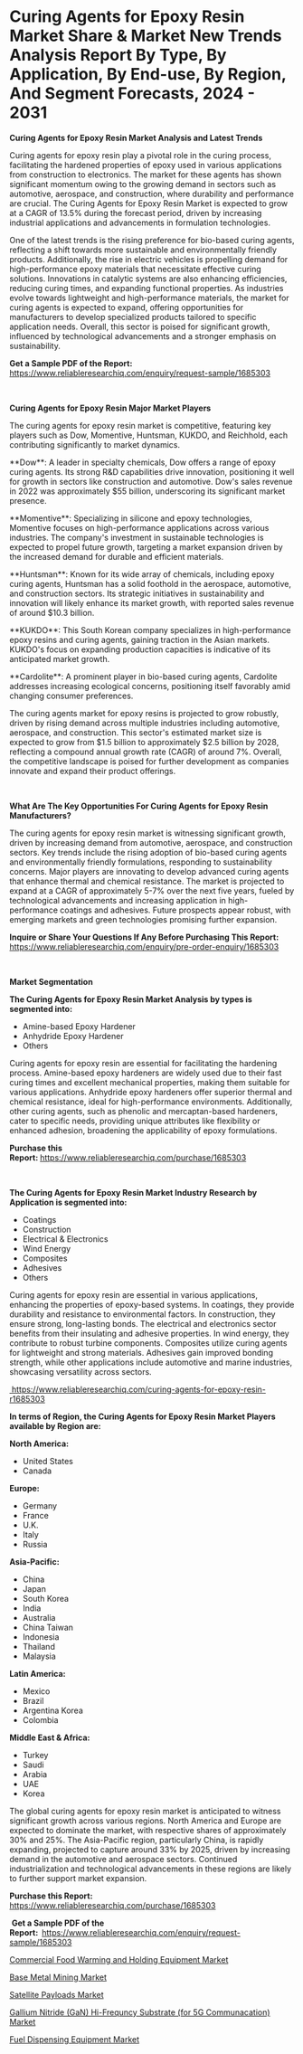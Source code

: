 <p><h1>Curing Agents for Epoxy Resin Market Share & Market New Trends Analysis Report By Type, By Application, By End-use, By Region, And Segment Forecasts, 2024 - 2031</h1></p><p><strong>Curing Agents for Epoxy Resin Market Analysis and Latest Trends</strong></p>
<p><p>Curing agents for epoxy resin play a pivotal role in the curing process, facilitating the hardened properties of epoxy used in various applications from construction to electronics. The market for these agents has shown significant momentum owing to the growing demand in sectors such as automotive, aerospace, and construction, where durability and performance are crucial. The Curing Agents for Epoxy Resin Market is expected to grow at a CAGR of 13.5% during the forecast period, driven by increasing industrial applications and advancements in formulation technologies.</p><p>One of the latest trends is the rising preference for bio-based curing agents, reflecting a shift towards more sustainable and environmentally friendly products. Additionally, the rise in electric vehicles is propelling demand for high-performance epoxy materials that necessitate effective curing solutions. Innovations in catalytic systems are also enhancing efficiencies, reducing curing times, and expanding functional properties. As industries evolve towards lightweight and high-performance materials, the market for curing agents is expected to expand, offering opportunities for manufacturers to develop specialized products tailored to specific application needs. Overall, this sector is poised for significant growth, influenced by technological advancements and a stronger emphasis on sustainability.</p></p>
<p><strong>Get a Sample PDF of the Report:&nbsp;</strong> <a href="https://www.reliableresearchiq.com/enquiry/request-sample/1685303?utm_campaign=100&utm_medium=2&utm_source=Github&utm_content=ia&utm_term=16102024&utm_id=curing-agents-for-epoxy-resin">https://www.reliableresearchiq.com/enquiry/request-sample/1685303</a></p>
<p>&nbsp;</p>
<p><strong>Curing Agents for Epoxy Resin Major Market Players</strong></p>
<p><p>The curing agents for epoxy resin market is competitive, featuring key players such as Dow, Momentive, Huntsman, KUKDO, and Reichhold, each contributing significantly to market dynamics. </p><p>**Dow**: A leader in specialty chemicals, Dow offers a range of epoxy curing agents. Its strong R&D capabilities drive innovation, positioning it well for growth in sectors like construction and automotive. Dow's sales revenue in 2022 was approximately $55 billion, underscoring its significant market presence.</p><p>**Momentive**: Specializing in silicone and epoxy technologies, Momentive focuses on high-performance applications across various industries. The company's investment in sustainable technologies is expected to propel future growth, targeting a market expansion driven by the increased demand for durable and efficient materials.</p><p>**Huntsman**: Known for its wide array of chemicals, including epoxy curing agents, Huntsman has a solid foothold in the aerospace, automotive, and construction sectors. Its strategic initiatives in sustainability and innovation will likely enhance its market growth, with reported sales revenue of around $10.3 billion.</p><p>**KUKDO**: This South Korean company specializes in high-performance epoxy resins and curing agents, gaining traction in the Asian markets. KUKDO's focus on expanding production capacities is indicative of its anticipated market growth.</p><p>**Cardolite**: A prominent player in bio-based curing agents, Cardolite addresses increasing ecological concerns, positioning itself favorably amid changing consumer preferences. </p><p>The curing agents market for epoxy resins is projected to grow robustly, driven by rising demand across multiple industries including automotive, aerospace, and construction. This sector's estimated market size is expected to grow from $1.5 billion to approximately $2.5 billion by 2028, reflecting a compound annual growth rate (CAGR) of around 7%. Overall, the competitive landscape is poised for further development as companies innovate and expand their product offerings.</p></p>
<p>&nbsp;</p>
<p><strong>What Are The Key Opportunities For Curing Agents for Epoxy Resin Manufacturers?</strong></p>
<p><p>The curing agents for epoxy resin market is witnessing significant growth, driven by increasing demand from automotive, aerospace, and construction sectors. Key trends include the rising adoption of bio-based curing agents and environmentally friendly formulations, responding to sustainability concerns. Major players are innovating to develop advanced curing agents that enhance thermal and chemical resistance. The market is projected to expand at a CAGR of approximately 5-7% over the next five years, fueled by technological advancements and increasing application in high-performance coatings and adhesives. Future prospects appear robust, with emerging markets and green technologies promising further expansion.</p></p>
<p><strong>Inquire or Share Your Questions If Any Before Purchasing This Report:</strong> <a href="https://www.reliableresearchiq.com/enquiry/pre-order-enquiry/1685303?utm_campaign=100&utm_medium=2&utm_source=Github&utm_content=ia&utm_term=16102024&utm_id=curing-agents-for-epoxy-resin">https://www.reliableresearchiq.com/enquiry/pre-order-enquiry/1685303</a></p>
<p>&nbsp;</p>
<p><strong>Market Segmentation</strong></p>
<p><strong>The Curing Agents for Epoxy Resin Market Analysis by types is segmented into:</strong></p>
<p><ul><li>Amine-based Epoxy Hardener</li><li>Anhydride Epoxy Hardener</li><li>Others</li></ul></p>
<p><p>Curing agents for epoxy resin are essential for facilitating the hardening process. Amine-based epoxy hardeners are widely used due to their fast curing times and excellent mechanical properties, making them suitable for various applications. Anhydride epoxy hardeners offer superior thermal and chemical resistance, ideal for high-performance environments. Additionally, other curing agents, such as phenolic and mercaptan-based hardeners, cater to specific needs, providing unique attributes like flexibility or enhanced adhesion, broadening the applicability of epoxy formulations.</p></p>
<p><strong>Purchase this Report:&nbsp;</strong><a href="https://www.reliableresearchiq.com/purchase/1685303?utm_campaign=100&utm_medium=2&utm_source=Github&utm_content=ia&utm_term=16102024&utm_id=curing-agents-for-epoxy-resin">https://www.reliableresearchiq.com/purchase/1685303</a></p>
<p>&nbsp;</p>
<p><strong>The Curing Agents for Epoxy Resin Market Industry Research by Application is segmented into:</strong></p>
<p><ul><li>Coatings</li><li>Construction</li><li>Electrical & Electronics</li><li>Wind Energy</li><li>Composites</li><li>Adhesives</li><li>Others</li></ul></p>
<p><p>Curing agents for epoxy resin are essential in various applications, enhancing the properties of epoxy-based systems. In coatings, they provide durability and resistance to environmental factors. In construction, they ensure strong, long-lasting bonds. The electrical and electronics sector benefits from their insulating and adhesive properties. In wind energy, they contribute to robust turbine components. Composites utilize curing agents for lightweight and strong materials. Adhesives gain improved bonding strength, while other applications include automotive and marine industries, showcasing versatility across sectors.</p></p>
<p><a href="https://www.reliableresearchiq.com/curing-agents-for-epoxy-resin-r1685303?utm_campaign=100&utm_medium=2&utm_source=Github&utm_content=ia&utm_term=16102024&utm_id=curing-agents-for-epoxy-resin">&nbsp;https://www.reliableresearchiq.com/curing-agents-for-epoxy-resin-r1685303</a></p>
<p><strong>In terms of Region, the Curing Agents for Epoxy Resin Market Players available by Region are:</strong></p>
<p>
    <p> <strong> North America: </strong>
        <ul>
            <li>United States</li>
            <li>Canada</li>
        </ul>
        </p> 
    <p> <strong> Europe: </strong>
        <ul>
            <li>Germany</li>
            <li>France</li>
            <li>U.K.</li>
            <li>Italy</li>
            <li>Russia</li>
        </ul>
        </p> 
    <p> <strong> Asia-Pacific: </strong>
        <ul>
            <li>China</li>
            <li>Japan</li>
            <li>South Korea</li>
            <li>India</li>
            <li>Australia</li>
            <li>China Taiwan</li>
            <li>Indonesia</li>
            <li>Thailand</li>
            <li>Malaysia</li>
        </ul>
        </p> 
    <p> <strong> Latin America: </strong>
        <ul>
            <li>Mexico</li>
            <li>Brazil</li>
            <li>Argentina Korea</li>
            <li>Colombia</li>
        </ul>
        </p> 
    <p> <strong> Middle East & Africa: </strong>
        <ul>
            <li>Turkey</li>
            <li>Saudi</li>
            <li>Arabia</li>
            <li>UAE</li>
            <li>Korea</li>
        </ul>
    </p>
    </p>
<p><p>The global curing agents for epoxy resin market is anticipated to witness significant growth across various regions. North America and Europe are expected to dominate the market, with respective shares of approximately 30% and 25%. The Asia-Pacific region, particularly China, is rapidly expanding, projected to capture around 33% by 2025, driven by increasing demand in the automotive and aerospace sectors. Continued industrialization and technological advancements in these regions are likely to further support market expansion.</p></p>
<p><strong>Purchase this Report: </strong><a href="https://www.reliableresearchiq.com/purchase/1685303?utm_campaign=100&utm_medium=2&utm_source=Github&utm_content=ia&utm_term=16102024&utm_id=curing-agents-for-epoxy-resin">https://www.reliableresearchiq.com/purchase/1685303</a></p>
<p>&nbsp;<strong>Get a Sample PDF of the Report:&nbsp;&nbsp;</strong><a href="https://www.reliableresearchiq.com/enquiry/request-sample/1685303?utm_campaign=100&utm_medium=2&utm_source=Github&utm_content=ia&utm_term=16102024&utm_id=curing-agents-for-epoxy-resin">https://www.reliableresearchiq.com/enquiry/request-sample/1685303</a></p>
<p><strong></strong></p>
<p><p><a href="https://github.com/WayneGriffin411/Market-Research-Report-List-1/blob/main/commercial-food-warming-and-holding-equipment-market.md?utm_campaign=100&utm_medium=2&utm_source=Github&utm_content=ia&utm_term=16102024&utm_id=curing-agents-for-epoxy-resin">Commercial Food Warming and Holding Equipment Market</a></p><p><a href="https://issuu.com/reportprime-2/docs/base-metal-mining-market-size-2030._66ca06ff4b7afb?utm_campaign=100&utm_medium=2&utm_source=Github&utm_content=ia&utm_term=16102024&utm_id=curing-agents-for-epoxy-resin">Base Metal Mining Market</a></p><p><a href="https://issuu.com/reportprime-2/docs/satellite-payloads-market-size-2030_b70ee7065901b7?utm_campaign=100&utm_medium=2&utm_source=Github&utm_content=ia&utm_term=16102024&utm_id=curing-agents-for-epoxy-resin">Satellite Payloads Market</a></p><p><a href="https://www.linkedin.com/pulse/gallium-nitride-gan-hi-frequncy-substrate-5g-communacation-pjxqe?trk=public_post_embed_feed-article-content&utm_campaign=100&utm_medium=2&utm_source=Github&utm_content=ia&utm_term=16102024&utm_id=curing-agents-for-epoxy-resin">Gallium Nitride (GaN) Hi-Frequncy Substrate (for 5G Communacation) Market</a></p><p><a href="https://github.com/maximinauago/Market-Research-Report-List-1/blob/main/fuel-dispensing-equipment-market.md?utm_campaign=100&utm_medium=2&utm_source=Github&utm_content=ia&utm_term=16102024&utm_id=curing-agents-for-epoxy-resin">Fuel Dispensing Equipment Market</a></p></p>